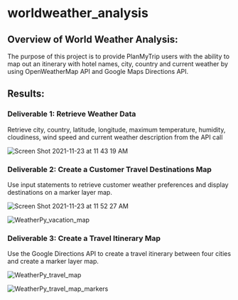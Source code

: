# worldweather_analysis

## Overview of World Weather Analysis:

The purpose of this project is to provide PlanMyTrip users with the ability to map out an itinerary with hotel names, city, country and current weather by using  OpenWeatherMap API and Google Maps Directions API. 

## Results:

### Deliverable 1: Retrieve Weather Data 

Retrieve city, country, latitude, longitude, maximum temperature, humidity, cloudiness, wind speed and current weather description from the API call

![Screen Shot 2021-11-23 at 11 43 19 AM](https://user-images.githubusercontent.com/91925639/143066836-d70280ab-27e3-4eef-91bf-cc444d9f7c5c.png)

### Deliverable 2: Create a Customer Travel Destinations Map 

Use input statements to retrieve customer weather preferences and display destinations on a marker layer map.

![Screen Shot 2021-11-23 at 11 52 27 AM](https://user-images.githubusercontent.com/91925639/143068558-509d4120-1aaa-4009-a2e5-afdae22760bd.png)

![WeatherPy_vacation_map](https://user-images.githubusercontent.com/91925639/143068867-16ca2bde-cfc3-4b1f-bf0d-bbe2143e93ee.png)


### Deliverable 3: Create a Travel Itinerary Map 

Use the Google Directions API to create a travel itinerary between four cities and create a marker layer map.

![WeatherPy_travel_map](https://user-images.githubusercontent.com/91925639/143069133-114587db-f350-4690-b7e1-48511e1a4f89.png)

![WeatherPy_travel_map_markers](https://user-images.githubusercontent.com/91925639/143069185-4dec4ab8-765d-4a75-ad69-0bd59710086d.png)

